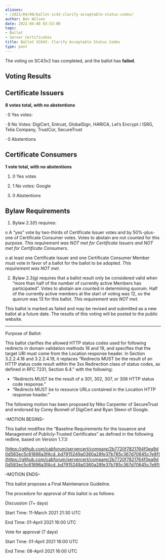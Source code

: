 ```yaml
---
aliases:
- /2021/04/08/ballot-sc43-clarify-acceptable-status-codes/
author: Ben Wilson
date: 2021-04-08 03:53:00
tags:
- Ballot
- Server Certificates
title: Ballot SC043: Clarify Acceptable Status Codes
type: post
---
```


The voting on SC43v2 has completed, and the ballot has **failed**.

## Voting Results

## Certificate Issuers

**8 votes total, with no abstentions**

· 0 Yes votes:

· 8 No Votes: DigiCert, Entrust, GlobalSign, HARICA, Let’s Encrypt / ISRG, Telia Company, TrustCor, SecureTrust

· 0 Abstentions

## Certificate Consumers

**1 vote total, with no abstentions**

1. 0 Yes votes

1. 1 No votes: Google

1. 0 Abstentions

## Bylaw Requirements

1. Bylaw 2.3(f) requires:

o A “yes” vote by two-thirds of Certificate Issuer votes and by 50%-plus-one of Certificate Consumer votes. Votes to abstain are not counted for this purpose.
_This requirement was NOT met for Certificate Issuers and NOT met for Certificate Consumers_.

o at least one Certificate Issuer and one Certificate Consumer Member must vote in favor of a ballot for the ballot to be adopted.
_This requirement was NOT met_.

2. Bylaw 2.3(g) requires that a ballot result only be considered valid when “more than half of the number of currently active Members has participated”. Votes to abstain are counted in determining quorum. Half of the currently active members at the start of voting was 12, so the quorum was 13 for this ballot.
   _This requirement was NOT met._

This ballot is marked as failed and may be revised and submitted as a new ballot at a future date. The results of this voting will be posted to the public website.

______________________________________________________________________

Purpose of Ballot:

This ballot clarifies the allowed HTTP status codes used for following redirects in domain validation methods 18 and 19, and specifies that the target URI must come from the Location response header. In Section 3.2.2.4.18 and 3.2.2.4.19, it replaces “Redirects MUST be the result of an HTTP status code result within the 3xx Redirection class of status codes, as defined in RFC 7231, Section 6.4.” with the following:

- “Redirects MUST be the result of a 301, 302, 307, or 308 HTTP status code response.”
- “Redirects MUST be to resource URLs contained in the Location HTTP response header.”

The following motion has been proposed by Niko Carpenter of SecureTrust and endorsed by Corey Bonnell of DigiCert and Ryan Sleevi of Google.

–MOTION BEGINS–

This ballot modifies the “Baseline Requirements for the Issuance and Management of Publicly-Trusted Certificates” as defined in the following redline, based on Version 1.7.3:

[https://github.com/cabforum/servercert/compare/2b7720f7821764f0ea9d0d583ec5c61896a3f4cd..bd7915249a0360a28fe37b785c367d70645c7e8f](https://github.com/cabforum/servercert/compare/2b7720f7821764f0ea9d0d583ec5c61896a3f4cd..bd7915249a0360a28fe37b785c367d70645c7e8f)

–MOTION ENDS–

This ballot proposes a Final Maintenance Guideline.

The procedure for approval of this ballot is as follows:

Discussion (7+ days)

Start Time: 11-March 2021 21:30 UTC

End Time: 01-April 2021 16:00 UTC

Vote for approval (7 days)

Start Time: 01-April 2021 16:00 UTC

End Time: 08-April 2021 16:00 UTC